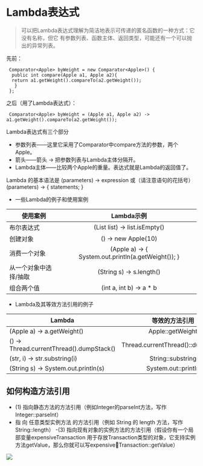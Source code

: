 # Lambda表达式
> 可以把Lambda表达式理解为简洁地表示可传递的匿名函数的一种方式：它没有名称，但它
有参数列表、函数主体、返回类型，可能还有一个可以抛出的异常列表。

先前：
    
     Comparator<Apple> byWeight = new Comparator<Apple>() { 
      public int compare(Apple a1, Apple a2){ 
      return a1.getWeight().compareTo(a2.getWeight()); 
       } 
     }; 
     
之后（用了Lambda表达式）：
    
     Comparator<Apple> byWeight = (Apple a1, Apple a2) -> a1.getWeight().compareTo(a2.getWeight()); 


Lambda表达式有三个部分
- 参数列表——这里它采用了Comparator中compare方法的参数，两个Apple。
- 箭头——箭头   ->  把参数列表与Lambda主体分隔开。
- Lambda主体——比较两个Apple的重量。表达式就是Lambda的返回值了。
 
Lambda
的基本语法是
(parameters) -> expression 
或（请注意语句的花括号）
(parameters) -> { statements; }

- 一些Lambda的例子和使用案例

| 使用案例        | Lambda示例       |  
| -------------   |:-------------:|  
| 布尔表达式      | (List<String> list) -> list.isEmpty()  |  
| 创建对象        | () -> new Apple(10)       |   
| 消费一个对象    | (Apple a) -> { System.out.println(a.getWeight()); }       |  
|从一个对象中选择/抽取|(String s) -> s.length() |
|组合两个值|(int a, int b) -> a * b |

- Lambda及其等效方法引用的例子

| Lambda                   | 等效的方法引用 |
|------------------------  |:---------------:|
|(Apple a) -> a.getWeight()| Apple::getWeight| 
|() -> Thread.currentThread().dumpStack()| Thread.currentThread()::dumpStack |
|(str, i) -> str.substring(i) |String::substring |
|(String s) -> System.out.println(s) |System.out::println| 

## 如何构造方法引用
- (1) 指向静态方法的方法引用（例如Integer的parseInt方法，写作Integer::parseInt）
- 指 向 任意类型实例方法 的方法引用（例如 String 的 length 方法，写作
String::length）
-(3) 指向现有对象的实例方法的方法引用（假设你有一个局部变量expensiveTransaction
用于存放Transaction类型的对象，它支持实例方法getValue，那么你就可以写expensiveTransaction::getValue）

![](https://s1.ax2x.com/2017/12/28/0MboG.png)
